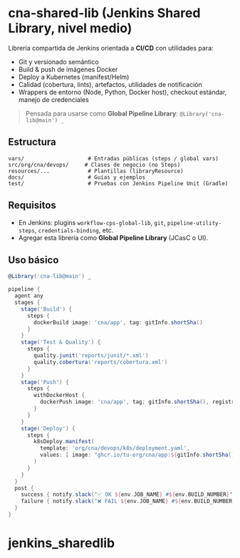 
# cna-shared-lib (Jenkins Shared Library, nivel medio)

Librería compartida de Jenkins orientada a **CI/CD** con utilidades para:
- Git y versionado semántico
- Build & push de imágenes Docker
- Deploy a Kubernetes (manifest/Helm)
- Calidad (cobertura, lints), artefactos, utilidades de notificación
- Wrappers de entorno (Node, Python, Docker host), checkout estándar, manejo de credenciales

> Pensada para usarse como **Global Pipeline Library**: `@Library('cna-lib@main') _`

## Estructura
```
vars/                    # Entradas públicas (steps / global vars)
src/org/cna/devops/     # Clases de negocio (no Steps)
resources/...            # Plantillas (libraryResource)
docs/                    # Guías y ejemplos
test/                    # Pruebas con Jenkins Pipeline Unit (Gradle)
```

## Requisitos
- En Jenkins: plugins `workflow-cps-global-lib`, `git`, `pipeline-utility-steps`, `credentials-binding`, etc.
- Agregar esta librería como **Global Pipeline Library** (JCasC o UI).

## Uso básico
```groovy
@Library('cna-lib@main') _

pipeline {
  agent any
  stages {
    stage('Build') {
      steps {
        dockerBuild image: 'cna/app', tag: gitInfo.shortSha()
      }
    }
    stage('Test & Quality') {
      steps {
        quality.junit('reports/junit/*.xml')
        quality.cobertura('reports/cobertura.xml')
      }
    }
    stage('Push') {
      steps {
        withDockerHost {
          dockerPush image: 'cna/app', tag: gitInfo.shortSha(), registry: 'ghcr.io/tu-org'
        }
      }
    }
    stage('Deploy') {
      steps {
        k8sDeploy.manifest(
          template: 'org/cna/devops/k8s/deployment.yaml',
          values: [ image: "ghcr.io/tu-org/cna/app:${gitInfo.shortSha()}", ns: 'demo' ]
        )
      }
    }
  }
  post {
    success { notify.slack("✅ OK ${env.JOB_NAME} #${env.BUILD_NUMBER}") }
    failure { notify.slack("❌ FAIL ${env.JOB_NAME} #${env.BUILD_NUMBER}") }
  }
}
```
# jenkins_sharedlib
